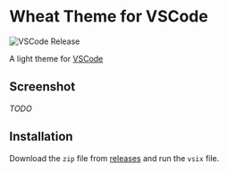 # Wheat Theme for VSCode

![VSCode Release](https://github.com/mackilinen/wheat-theme/workflows/Visual%20Studio%20Code%20Release/badge.svg)

A light theme for [VSCode](https://code.visualstudio.com)

## Screenshot

*TODO*

## Installation

Download the `zip` file from [releases](https://github.com/mackilinen/wheat-theme/releases) and run the `vsix` file.
